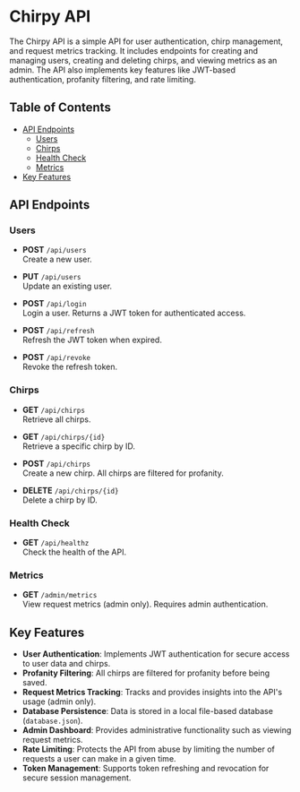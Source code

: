 # Chirpy API

The Chirpy API is a simple API for user authentication, chirp management, and request metrics tracking. It includes endpoints for creating and managing users, creating and deleting chirps, and viewing metrics as an admin. The API also implements key features like JWT-based authentication, profanity filtering, and rate limiting.

## Table of Contents

- [API Endpoints](#api-endpoints)
  - [Users](#users)
  - [Chirps](#chirps)
  - [Health Check](#health-check)
  - [Metrics](#metrics)
- [Key Features](#key-features)

## API Endpoints

### Users

- **POST** `/api/users`  
  Create a new user.

- **PUT** `/api/users`  
  Update an existing user.

- **POST** `/api/login`  
  Login a user. Returns a JWT token for authenticated access.

- **POST** `/api/refresh`  
  Refresh the JWT token when expired.

- **POST** `/api/revoke`  
  Revoke the refresh token.

### Chirps

- **GET** `/api/chirps`  
  Retrieve all chirps.

- **GET** `/api/chirps/{id}`  
  Retrieve a specific chirp by ID.

- **POST** `/api/chirps`  
  Create a new chirp. All chirps are filtered for profanity.

- **DELETE** `/api/chirps/{id}`  
  Delete a chirp by ID.

### Health Check

- **GET** `/api/healthz`  
  Check the health of the API.

### Metrics

- **GET** `/admin/metrics`  
  View request metrics (admin only). Requires admin authentication.

## Key Features

- **User Authentication**: Implements JWT authentication for secure access to user data and chirps.
- **Profanity Filtering**: All chirps are filtered for profanity before being saved.
- **Request Metrics Tracking**: Tracks and provides insights into the API's usage (admin only).
- **Database Persistence**: Data is stored in a local file-based database (`database.json`).
- **Admin Dashboard**: Provides administrative functionality such as viewing request metrics.
- **Rate Limiting**: Protects the API from abuse by limiting the number of requests a user can make in a given time.
- **Token Management**: Supports token refreshing and revocation for secure session management.
